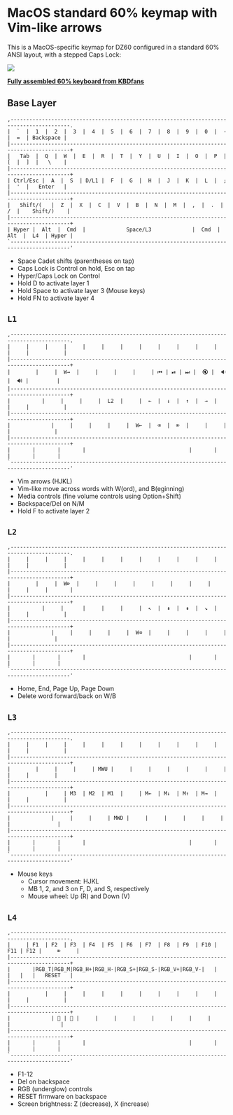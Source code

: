 # MacOS standard 60% keymap with Vim-like arrows

This is a MacOS-specific keymap for DZ60 configured in a standard 60% ANSI layout, with a stepped Caps Lock:

[![](https://i.imgur.com/lFP2O41.png)](http://www.keyboard-layout-editor.com/#/gists/4b156fdf2c1426bffc82fadd2b1c5634)

**[Fully assembled 60% keyboard from KBDfans](https://kbdfans.cn/collections/fully-assembled-keyboard/products/fully-assembled-plastic-case-mechanical-keyboard)**

## Base Layer

```
,-----------------------------------------------------------------------------------------.
|  `  |  1  |  2  |  3  |  4  |  5  |  6  |  7  |  8  |  9  |  0  |  -  |  =  | Backspace |
|-----------------------------------------------------------------------------------------+
|   Tab  |  Q  |  W  |  E  |  R  |  T  |  Y  |  U  |  I  |  O  |  P  |  [  |  ]  |   \    |
|-----------------------------------------------------------------------------------------+
| Ctrl/Esc |  A  |  S  | D/L1 |  F  |  G  |  H  |  J  |  K  |  L  |  ;  |  '  |   Enter   |
|-----------------------------------------------------------------------------------------+
|   Shift/(   |  Z  |  X  |  C  |  V  |  B  |  N  |  M  |  ,  |  .  |  /  |    Shift/)    |
|-----------------------------------------------------------------------------------------+
| Hyper |  Alt  |  Cmd  |             Space/L3             |  Cmd  |  Alt  |  L4  | Hyper |
`-----------------------------------------------------------------------------------------'
```

* Space Cadet shifts (parentheses on tap)
* Caps Lock is Control on hold, Esc on tap
* Hyper/Caps Lock on Control
* Hold D to activate layer 1
* Hold Space to activate layer 3 (Mouse keys)
* Hold FN to activate layer 4

## `L1`

```
,-----------------------------------------------------------------------------------------.
|     |     |     |     |     |     |     |     |     |     |     |     |     |           |
|-----------------------------------------------------------------------------------------+
|        |     |  W→  |     |     |     |     | ⏮ | ⏯ | ⏭ |  🔇 |  🔉 |  🔊 |         |
|-----------------------------------------------------------------------------------------+
|          |     |     |     |  L2  |     |  ←  |  ↓  |  ↑  |  →  |     |     |           |
|-----------------------------------------------------------------------------------------+
|             |     |     |     |     |  W←  |  ⌫  |  ⌦  |     |     |     |              |
|-----------------------------------------------------------------------------------------+
|       |       |       |                                 |       |       |       |       |
`-----------------------------------------------------------------------------------------'
```

* Vim arrows (HJKL)
* Vim-like move across words with W(ord), and B(eginning)
* Media controls (fine volume controls using Option+Shift)
* Backspace/Del on N/M
* Hold F to activate layer 2

## `L2`

```
,-----------------------------------------------------------------------------------------.
|     |     |     |     |     |     |     |     |     |     |     |     |     |           |
|-----------------------------------------------------------------------------------------+
|        |     |  W⌦  |     |     |     |     |     |     |     |     |     |     |       |
|-----------------------------------------------------------------------------------------+
|          |     |      |     |     |     |  ↖  |  ⇞  |  ⇟  |  ↘︎  |     |     |           |
|-----------------------------------------------------------------------------------------+
|             |     |     |     |     |  W⌫  |     |     |     |     |     |              |
|-----------------------------------------------------------------------------------------+
|       |       |       |                                 |       |       |       |       |
`-----------------------------------------------------------------------------------------'
```

* Home, End, Page Up, Page Down
* Delete word forward/back on W/B

## `L3`

```
,-----------------------------------------------------------------------------------------.
|     |     |     |     |     |     |     |     |     |     |     |     |     |           |
|-----------------------------------------------------------------------------------------+
|        |     |     |     | MWU |     |     |     |     |     |     |     |     |        |
|-----------------------------------------------------------------------------------------+
|           |     | M3  | M2  | M1  |     | M←  | M↓  | M↑  | M→  |     |     |           |
|-----------------------------------------------------------------------------------------+
|             |     |     |     | MWD |     |     |     |     |     |     |               |
|-----------------------------------------------------------------------------------------+
|       |       |       |                                 |       |       |       |       |
`-----------------------------------------------------------------------------------------'
```

* Mouse keys
    * Cursor movement: HJKL
    * MB 1, 2, and 3 on F, D, and S, respectively
    * Mouse wheel: Up (R) and Down (V)

## `L4`

```
,-----------------------------------------------------------------------------------------.
|     | F1  | F2  | F3  | F4  | F5  | F6  | F7  | F8  | F9  | F10 | F11 | F12 |     ⌦     |
|-----------------------------------------------------------------------------------------+
|       |RGB_T|RGB_M|RGB_H+|RGB_H-|RGB_S+|RGB_S-|RGB_V+|RGB_V-|   |   |   |   |   RESET   |
|-----------------------------------------------------------------------------------------+
|           |     |     |     |     |     |     |     |     |     |     |     |           |
|-----------------------------------------------------------------------------------------+
|             | 🔅 | 🔆 |     |     |     |     |     |     |     |      |                |
|-----------------------------------------------------------------------------------------+
|       |       |       |                                 |       |       |       |       |
`-----------------------------------------------------------------------------------------'
```

* F1-12
* Del on backspace
* RGB (underglow) controls
* RESET firmware on backspace
* Screen brightness: Z (decrease), X (increase)
